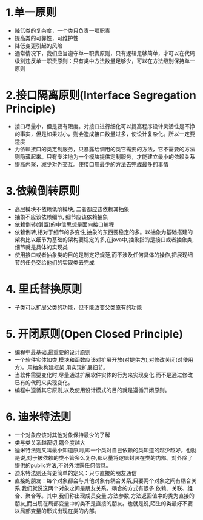 # 1.单一原则
- 降低类的复杂度，一个类只负责一项职责
- 提高类的可靠性，可维护性
- 降低变更引起的风险
- 通常情况下，我们应当遵守单一职责原则，只有逻辑足够简单，才可以在代码级别违反单一职责原则：只有类中方法数量足够少，可以在方法级别保持单一原则

# 2.接口隔离原则(Interface Segregation Principle)
- 接口尽量小，但是要有限度。对接口进行细化可以提高程序设计灵活性是不挣的事实，但是如果过小，则会造成接口数量过多，使设计复杂化。所以一定要适度
- 为依赖接口的类定制服务，只暴露给调用的类它需要的方法，它不需要的方法则隐藏起来。只有专注地为一个模块提供定制服务，才能建立最小的依赖关系
- 提高内聚，减少对外交互。使接口用最少的方法去完成最多的事情

# 3.依赖倒转原则
- 高层模块不依赖低阶模块, 二者都应该依赖其抽象
- 抽象不应该依赖细节, 细节应该依赖抽象
- 依赖倒转(倒置)的中信思想是面向接口编程
- 依赖倒转,相对于细节的多变性,抽象的东西要稳定的多。以抽象为基础搭建的架构比以细节为基础的架构要稳定的多,在java中,抽象指的是接口或者抽象类,细节就是具体的实现类
- 使用接口或者抽象类的目的是制定好规范,而不涉及任何具体的操作,把展现细节的任务交给他们的实现类去完成

# 4. 里氏替换原则
- 子类可以扩展父类的功能，但不能改变父类原有的功能

# 5. 开闭原则(Open Closed Principle)
- 编程中最基础,最重要的设计原则
- 一个软件实体如类,模块和函数应该对扩展开放(对提供方),对修改关闭(对使用方)。用抽象构建框架,用实现扩展细节。
- 当软件需要变化时,尽量通过扩展软件实体的行为来实现变化,而不是通过修改已有的代码来实现变化。
- 编程中遵循其它原则,以及使用设计模式的目的就是遵循开闭原则。

# 6. 迪米特法则
- 一个对象应该对其他对象保持最少的了解
- 类与类关系越密切,耦合度越大
- 迪米特法则又叫最小知道原则,即一个类对自己依赖的类知道的越少越好。也就是说,对于被依赖的类不管多么复杂,都尽量将逻辑封装在类的内部。对外除了提供的public方法,不对外泄露任何信息。
- 迪米特法则还有更简单的定义：只与直接的朋友通信
- 直接的朋友：每个对象都会与其他对象有耦合关系,只要两个对象之间有耦合关系,我们就说这两个对象之间是朋友关系。耦合的方式有很多,依赖、关联、组合、聚合等。其中,我们称出现成员变量,方法参数,方法返回值中的类为直接的朋友,而出现在局部变量中的类不是直接的朋友。也就是说,陌生的类最好不要以局部变量的形式出现在类的内部。
